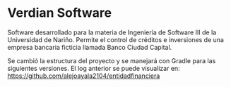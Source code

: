 # Verdian Software
Software desarrollado para la materia de Ingeniería de Software III de la Universidad de Nariño. Permite el control de créditos e inversiones de una empresa bancaria ficticia llamada Banco Ciudad Capital.

Se cambió la estructura del proyecto y se manejará con Gradle para las siguientes versiones. 
El log anterior se puede visualizar en: https://github.com/alejoayala2104/entidadfinanciera
